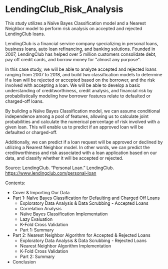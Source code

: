 # LendingClub_Risk_Analysis
This study utilizes a Naïve Bayes Classification model and a Nearest Neighbor model to perform risk analysis on accepted and rejected LendingClub loans. 

LendingClub is a financial service company specializing in personal loans, business loans, auto loan refinancing, and banking solutions. Founded in 2007, LendingClub has helped over 5 million customers consolidate debt, pay off credit cards, and borrow money for "almost any purpose". 

In this case study, we will be able to analyze accepted and rejected loans ranging from 2007 to 2018, and build two classification models to determine if a loan will be rejected or accepted based on the borrower, and the risk involved with accepting a loan. We will be able to develop a basic understanding of creditworthiness, credit analysis, and financial risk by probabilistically modeling how borrower features relate to defaulted or charged-off loans.

By building a Naïve Bayes Classification model, we can assume conditional independence among a pool of features, allowing us to calculate joint probabilities and calculate the numerical percentage of risk involved with a given loan. This will enable us to predict if an approved loan will be defaulted or charged-off. 

Additionally, we can predict if a loan request will be approved or declined by utilizing a Nearest Neighbor model. In other words, we can predict the creditworthiness and risk associated with a loan application based on our data, and classify whether it will be accepted or rejected. 


Source: LendingClub. “Personal Loan.” LendingClub. https://www.lendingclub.com/personal-loan

Contents: 

- Cover & Importing Our Data
- Part 1: Naïve Bayes Classification for Defaulting and Charged Off Loans
    - Exploratory Data Analysis & Data Scrubbing - Accepted Loans
    - Correlation Analysis
    - Naïve Bayes Classification Implementation
    - Lazy Evaluation
    - K-Fold Cross Validation
    - Part 1: Summary
- Part 2: Nearest Neighbor Algorithm for Accepted & Rejected Loans
    - Exploratory Data Analysis & Data Scrubbing - Rejected Loans
    - Nearest Neighbor Algorithm Implementation
    - K-Fold Cross Validation
    - Part 2: Summary
- Conclusion 
